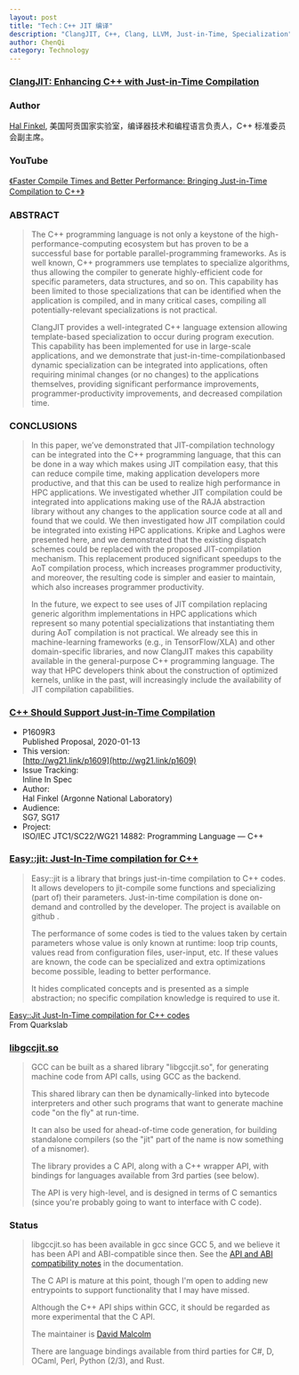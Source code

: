 ```yaml
---
layout: post
title: "Tech：C++ JIT 编译"
description: "ClangJIT, C++, Clang, LLVM, Just-in-Time, Specialization"
author: ChenQi
category: Technology
---
```


### [ClangJIT: Enhancing C++ with Just-in-Time Compilation](https://arxiv.org/pdf/1904.08555.pdf)

### Author

[Hal Finkel](https://www.alcf.anl.gov/about/people/hal-finkel), 美国阿贡国家实验室，编译器技术和编程语言负责人，C++ 标准委员会副主席。

### YouTube

[《Faster Compile Times and Better Performance: Bringing Just-in-Time Compilation to C++》](https://www.youtube.com/watch?v=6dv9vdGIaWs)

### ABSTRACT

> The C++ programming language is not only a keystone of the
high-performance-computing ecosystem but has proven to be a
successful base for portable parallel-programming frameworks. As
is well known, C++ programmers use templates to specialize algorithms, thus allowing the compiler to generate highly-efficient
code for specific parameters, data structures, and so on. This capability has been limited to those specializations that can be identified when the application is compiled, and in many critical cases,
compiling all potentially-relevant specializations is not practical.
>
> ClangJIT provides a well-integrated C++ language extension allowing template-based specialization to occur during program execution. This capability has been implemented for use in large-scale
applications, and we demonstrate that just-in-time-compilationbased dynamic specialization can be integrated into applications,
often requiring minimal changes (or no changes) to the applications themselves, providing significant performance improvements,
programmer-productivity improvements, and decreased compilation time.

### CONCLUSIONS

> In this paper, we’ve demonstrated that JIT-compilation technology
can be integrated into the C++ programming language, that this
can be done in a way which makes using JIT compilation easy, that
this can reduce compile time, making application developers more
productive, and that this can be used to realize high performance in
HPC applications. We investigated whether JIT compilation could
be integrated into applications making use of the RAJA abstraction
library without any changes to the application source code at all
and found that we could. We then investigated how JIT compilation could be integrated into existing HPC applications. Kripke
and Laghos were presented here, and we demonstrated that the
existing dispatch schemes could be replaced with the proposed
JIT-compilation mechanism. This replacement produced significant
speedups to the AoT compilation process, which increases programmer productivity, and moreover, the resulting code is simpler and
easier to maintain, which also increases programmer productivity.
>
> In the future, we expect to see uses of JIT compilation replacing
generic algorithm implementations in HPC applications which represent so many potential specializations that instantiating them
during AoT compilation is not practical. We already see this in
machine-learning frameworks (e.g., in TensorFlow/XLA) and other
domain-specific libraries, and now ClangJIT makes this capability
available in the general-purpose C++ programming language. The
way that HPC developers think about the construction of optimized
kernels, unlike in the past, will increasingly include the availability
of JIT compilation capabilities.

### [C++ Should Support Just-in-Time Compilation](http://www.open-std.org/jtc1/sc22/wg21/docs/papers/2020/p1609r3.html)

+ P1609R3  
Published Proposal, 2020-01-13
+ This version:  
[http://wg21.link/p1609](http://wg21.link/p1609)
+ Issue Tracking:  
Inline In Spec
+ Author:  
Hal Finkel (Argonne National Laboratory)
+ Audience:  
SG7, SG17
+ Project:  
ISO/IEC JTC1/SC22/WG21 14882: Programming Language — C++

### [Easy::jit: Just-In-Time compilation for C++](https://blog.quarkslab.com/easyjit-just-in-time-compilation-for-c.html)

> Easy::jit is a library that brings just-in-time compilation to C++ codes. It allows developers to jit-compile some functions and specializing (part of) their parameters. Just-in-time compilation is done on-demand and controlled by the developer. The project is available on github .
>
> The performance of some codes is tied to the values taken by certain parameters whose value is only known at runtime: loop trip counts, values read from configuration files, user-input, etc. If these values are known, the code can be specialized and extra optimizations become possible, leading to better performance.
>
> It hides complicated concepts and is presented as a simple abstraction; no specific compilation knowledge is required to use it.

[Easy::Jit Just-In-Time compilation for C++ codes](http://llvm.org/devmtg/2018-04/slides/Caamano-Easy_Jit.pdf)  
From Quarkslab  

### [libgccjit.so](https://gcc.gnu.org/wiki/JIT)

> GCC can be built as a shared library "libgccjit.so", for generating machine code from API calls, using GCC as the backend.
>
> This shared library can then be dynamically-linked into bytecode interpreters and other such programs that want to generate machine code "on the fly" at run-time.
>
> It can also be used for ahead-of-time code generation, for building standalone compilers (so the "jit" part of the name is now something of a misnomer).
>
> The library provides a C API, along with a C++ wrapper API, with bindings for languages available from 3rd parties (see below).
>
> The API is very high-level, and is designed in terms of C semantics (since you're probably going to want to interface with C code).

### Status

> libgccjit.so has been available in gcc since GCC 5, and we believe it has been API and ABI-compatible since then. See the [API and ABI compatibility notes](https://gcc.gnu.org/onlinedocs/jit/topics/compatibility.html) in the documentation.
>
> The C API is mature at this point, though I'm open to adding new entrypoints to support functionality that I may have missed.
>
> Although the C++ API ships within GCC, it should be regarded as more experimental that the C API.
>
> The maintainer is [David Malcolm](dmalcolm@redhat.com)
>
> There are language bindings available from third parties for C#, D, OCaml, Perl, Python (2/3), and Rust.
